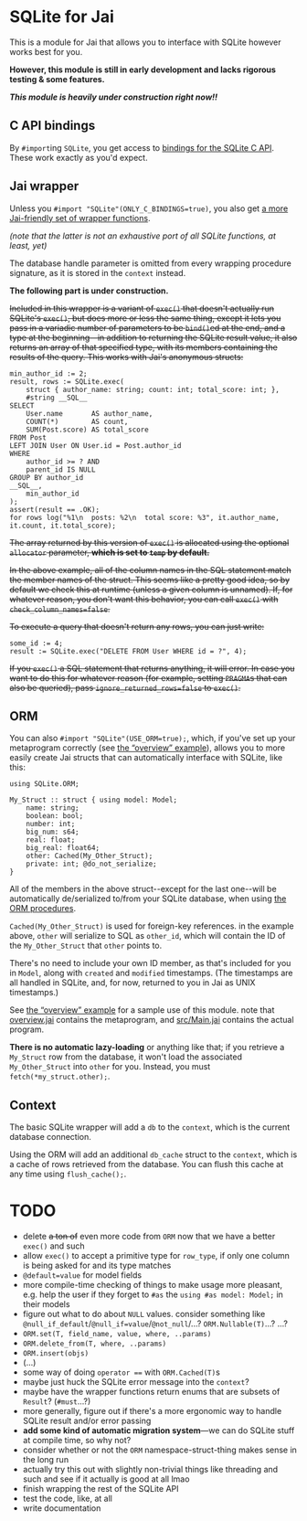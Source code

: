 SQLite for Jai
==============

This is a module for Jai that allows you to interface with SQLite however works best for you.

**However, this module is still in early development and lacks rigorous testing & some features.**

***This module is heavily under construction right now!!***


C API bindings
--------------

By `#import`ing `SQLite`, you get access to [bindings for the SQLite C API](src/sqlite3.jai). These
work exactly as you'd expect.


Jai wrapper
-----------
Unless you `#import "SQLite"(ONLY_C_BINDINGS=true)`, you also get [a more Jai-friendly set of wrapper functions](src/SQLite.jai).

*(note that the latter is not an exhaustive port of all SQLite functions, at least, yet)*

The database handle parameter is omitted from every wrapping procedure signature, as it is stored in
the `context` instead.

**The following part is under construction.**

~~Included in this wrapper is a variant of `exec()` that doesn't actually run SQLite's `exec()`, but
does more or less the same thing, except it lets you pass in a variadic number of parameters to be
`bind()`ed at the end, and a type at the beginning—in addition to returning the SQLite result
value, it also returns an array of that specified type, with its members containing the results of
the query. This works with Jai's anonymous structs:~~

```jai
min_author_id := 2;
result, rows := SQLite.exec(
    struct { author_name: string; count: int; total_score: int; },
    #string __SQL__
SELECT
    User.name       AS author_name,
    COUNT(*)        AS count,
    SUM(Post.score) AS total_score
FROM Post
LEFT JOIN User ON User.id = Post.author_id
WHERE
    author_id >= ? AND
    parent_id IS NULL
GROUP BY author_id
__SQL__,
    min_author_id
);
assert(result == .OK);
for rows log("%1\n  posts: %2\n  total score: %3", it.author_name, it.count, it.total_score);
```

~~The array returned by this version of `exec()` is allocated using the optional `allocator`
parameter, **which is set to `temp` by default.**~~

~~In the above example, all of the column names in the SQL statement match the member names of the
struct. This seems like a pretty good idea, so by default we check this at runtime (unless a given
column is unnamed). If, for whatever reason, you don't want this behavior, you can call `exec()`
with `check_column_names=false`.~~

~~To execute a query that doesn't return any rows, you can just write:~~

```jai
some_id := 4;
result := SQLite.exec("DELETE FROM User WHERE id = ?", 4);
```

~~If you `exec()` a SQL statement that returns anything, it will error. In case you want to do this
for whatever reason (for example, setting `PRAGMA`s that can also be queried), pass
`ignore_returned_rows=false` to `exec()`.~~


ORM
---

You can also `#import "SQLite"(USE_ORM=true);`, which, if you've set up your metaprogram correctly
(see [the “overview” example](examples/overview)), allows you to more easily create Jai structs that
can automatically interface with SQLite, like this:

```jai
using SQLite.ORM;

My_Struct :: struct { using model: Model;
    name: string;
    boolean: bool;
    number: int;
    big_num: s64;
    real: float;
    big_real: float64;
    other: Cached(My_Other_Struct);
    private: int; @do_not_serialize;
}
```

All of the members in the above struct--except for the last one--will be automatically de/serialized
to/from your SQLite database, when using [the ORM procedures](src/ORM.jai).

`Cached(My_Other_Struct)` is used for foreign-key references. in the example above, `other` will
serialize to SQL as `other_id`, which will contain the ID of the `My_Other_Struct` that `other`
points to.

There's no need to include your own ID member, as that's included for you in `Model`, along with
`created` and `modified` timestamps. (The timestamps are all handled in SQLite, and, for now,
returned to you in Jai as UNIX timestamps.)

See [the “overview” example](examples/overview) for a sample use of this module. note that [overview.jai](examples/overview/overview.jai)
contains the metaprogram, and [src/Main.jai](examples/overview/src/Main.jai) contains the actual
program.

**There is no automatic lazy-loading** or anything like that; if you retrieve a `My_Struct` row from
the database, it won't load the associated `My_Other_Struct` into `other` for you. Instead, you must
`fetch(*my_struct.other);`.


Context
-------

The basic SQLite wrapper will add a `db` to the `context`, which is the current database connection.

Using the ORM will add an additional `db_cache` struct to the `context`, which is a cache of rows
retrieved from the database. You can flush this cache at any time using `flush_cache();`.


TODO
====

 - delete ~~a ton of~~ even more code from `ORM` now that we have a better `exec()` and such
 - allow `exec()` to accept a primitive type for `row_type`, if only one column is being asked for and its type matches
 - `@default=value` for model fields
 - more compile-time checking of things to make usage more pleasant, e.g. help the user if they forget to `#as` the `using #as model: Model;` in their models
 - figure out what to do about `NULL` values. consider something like `@null_if_default`/`@null_if=value`/`@not_null`/...? `ORM.Nullable(T)`...? ...?
 - `ORM.set(T, field_name, value, where, ..params)`
 - `ORM.delete_from(T, where, ..params)`
 - `ORM.insert(objs)`
 - (...)
 - some way of doing `operator ==` with `ORM.Cached(T)`s
 - maybe just huck the SQLite error message into the `context`?
 - maybe have the wrapper functions return enums that are subsets of `Result`? (`#must`...?)
 - more generally, figure out if there's a more ergonomic way to handle SQLite result and/or error passing
 - **add some kind of automatic migration system**—we can do SQLite stuff at compile time, so why not?
 - consider whether or not the `ORM` namespace-struct-thing makes sense in the long run
 - actually try this out with slightly non-trivial things like threading and such and see if it actually is good at all lmao
 - finish wrapping the rest of the SQLite API
 - test the code, like, at all
 - write documentation
